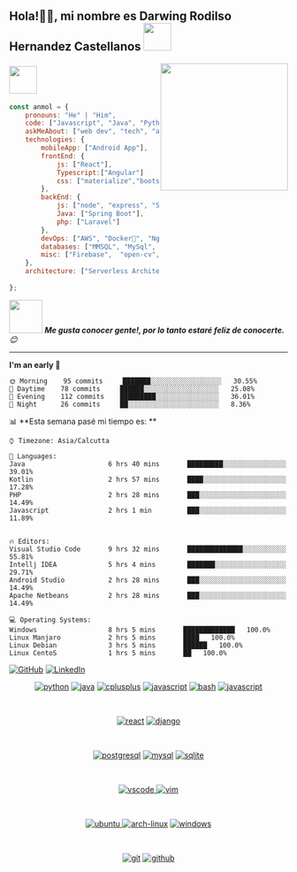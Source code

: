 <h2>Hola!🙏🏻, mi nombre es Darwing Rodilso Hernandez Castellanos <img src="https://media.giphy.com/media/bGgsc5mWoryfgKBx1u/giphy.gif" width="50"></h2>
<img align='right' src="https://media.giphy.com/media/M9gbBd9nbDrOTu1Mqx/giphy.gif" width="230">


### <img src="https://media.giphy.com/media/VgCDAzcKvsR6OM0uWg/giphy.gif" width="50"> 

```javascript
const anmol = {
    pronouns: "He" | "Him",
    code: ["Javascript", "Java", "Python", "Kotlin", "php"],
    askMeAbout: ["web dev", "tech", "app dev"],
    technologies: {
        mobileApp: ["Android App"],
        frontEnd: {
            js: ["React"],
            Typescript:["Angular"]
            css: ["materialize","bootstrap"]
        },
        backEnd: {
            js: ["node", "express", "SuiteScript"],
            Java: ["Spring Boot"],
            php: ["Laravel"]
        },
        devOps: ["AWS", "Docker🐳", "Nginx"],
        databases: ["MMSQL", "MySql", "sqlite","PostgreSQL"],
        misc: ["Firebase",  "open-cv", "php"]
    },
    architecture: ["Serverless Architecture", "Progressive web applications", "Single page applications"]
  
};
```

<img src="https://media.giphy.com/media/LnQjpWaON8nhr21vNW/giphy.gif" width="60"> <em><b>Me gusta conocer gente!, por lo tanto estaré feliz de conocerte.</b> 😊</em>

---
<!--START_SECTION:waka-->
**I'm an early 🐤** 

```text
🌞 Morning    95 commits     ███████░░░░░░░░░░░░░░░░░░   30.55% 
🌆 Daytime    78 commits     ██████░░░░░░░░░░░░░░░░░░░   25.08% 
🌃 Evening    112 commits    █████████░░░░░░░░░░░░░░░░   36.01% 
🌙 Night      26 commits     ██░░░░░░░░░░░░░░░░░░░░░░░   8.36%

```


📊 **Esta semana pasé mi tiempo es: ** 

```text
⌚︎ Timezone: Asia/Calcutta

💬 Languages: 
Java                     6 hrs 40 mins       █████████░░░░░░░░░░░░░░░░   39.01% 
Kotlin                   2 hrs 57 mins       ████░░░░░░░░░░░░░░░░░░░░░   17.28% 
PHP                      2 hrs 28 mins       ███░░░░░░░░░░░░░░░░░░░░░░   14.49% 
Javascript               2 hrs 1 min         ███░░░░░░░░░░░░░░░░░░░░░░   11.89% 


🔥 Editors: 
Visual Studio Code       9 hrs 32 mins       ██████████████░░░░░░░░░░░   55.81% 
Intellj IDEA             5 hrs 4 mins        ███████░░░░░░░░░░░░░░░░░░   29.71% 
Android Studio           2 hrs 28 mins       ███░░░░░░░░░░░░░░░░░░░░░░   14.49%
Apache Netbeans          2 hrs 28 mins       ███░░░░░░░░░░░░░░░░░░░░░░   14.49%

💻 Operating Systems: 
Windows                  8 hrs 5 mins       █████████████   100.0%
Linux Manjaro            2 hrs 5 mins       ████   100.0%
Linux Debian             3 hrs 5 mins       ██████   100.0%
Linux CentoS             1 hrs 5 mins       ██   100.0%

```
<!--END_SECTION:waka-->


<p align="center">

 <a href="https://github.com/Darwing99"><img src="https://img.shields.io/github/followers/priyanshumay.svg?label=GitHub&style=social" alt="GitHub"></a>
 <a href="https://www.linkedin.com/in/darwing-rodilso-hernandez-castellanos-95825a248/"><img src="https://img.shields.io/badge/LinkedIn--_.svg?style=social&logo=linkedin" alt="LinkedIn"></a>
</p>

<p align="center">
<a href="https://github.com/Darwing99"><img src="https://img.shields.io/badge/python-FFFF00.svg?style=for-the-badge&logo=python&logoColor=0768a8&labelColor=ffffff" alt="python"></a>
<a href="https://github.com/Darwing99"><img src="https://img.shields.io/badge/java-FFFF00.svg?style=for-the-badge&logo=java&logoColor=0768a8&labelColor=ffffff" alt="java"></a>
<a href="https://github.com/Darwing99"><img src="https://img.shields.io/badge/C++-4B0082.svg?style=for-the-badge&logo=c%2B%2B&logoColor=4B0082&labelColor=ffffff" alt="cplusplus"></a>
<a href="https://github.com/Darwing99"><img src="https://img.shields.io/badge/JS-f5f542.svg?style=for-the-badge&logo=javascript&logoColor=f5f542&labelColor=ffffff" alt="javascript"></a>
<a href="https://github.com/Darwing99"><img src="https://img.shields.io/badge/BASH-4a5057.svg?style=for-the-badge&logo=gnu-bash&logoColor=4a5057&labelColor=ffffff" alt="bash"></a>
<a href="https://github.com/Darwing99"><img src="https://img.shields.io/badge/PHP-6566ba.svg?style=for-the-badge&logo=php&logoColor=6566ba&labelColor=ffffff" alt="javascript"></a>
</p><br>

<p align="center">					    
<a href="https://github.com/Darwing99"><img src="https://img.shields.io/badge/react-61DAFB.svg?style=for-the-badge&logo=react&logoColor=61DAFB&labelColor=ffffff" alt="react"></a>
<a href="https://github.com/Darwing99"><img src="https://img.shields.io/badge/django-47474f.svg?style=for-the-badge&logo=django&logoColor=black&labelColor=ffffff" alt="django"></a>
</p><br>

<p align="center">
<a href="https://github.com/Darwing99"><img src="https://img.shields.io/badge/postgresql-6566ba.svg?style=for-the-badge&logo=postgresql&logoColor=6566ba&labelColor=ffffff" alt="postgresql"></a>
<a href="https://github.com/Darwing99"><img src="https://img.shields.io/badge/mysql-3aabe8.svg?style=for-the-badge&logo=mysql&logoColor=3aabe8&labelColor=ffffff" alt="mysql"></a>
<a href="https://github.com/Darwing99"><img src="https://img.shields.io/badge/sqlite-1daede.svg?style=for-the-badge&logo=sqlite&logoColor=1daede&labelColor=ffffff" alt="sqlite"></a>
</p><br>

<p align="center">
<a href="https://github.com/Darwing99">
<img src="https://img.shields.io/badge/vscode-blue.svg?style=for-the-badge&logo=visual-studio-code&labelColor=ffffff&logoColor=blue" alt="vscode">
</a>
<a href="https://github.com/Darwing99"><img src="https://img.shields.io/badge/vim-darkgreen.svg?style=for-the-badge&logo=vim&logoColor=darkgreen&labelColor=ffffff" alt="vim"></a>
</p><br>

<p align="center">
<a href="https://github.com/Darwing99">
<img src="https://img.shields.io/badge/ubuntu-f7873b.svg?style=for-the-badge&logo=ubuntu&labelColor=ffffff&logoColor=f7873b" alt="ubuntu">
</a>
<a href="https://github.com/Darwing99"><img src="https://img.shields.io/badge/arch-0066cc.svg?style=for-the-badge&logo=arch-linux&logoColor=0066cc&labelColor=ffffff" alt="arch-linux"></a>
<a href="https://github.com/Darwing99"><img src="https://img.shields.io/badge/windows-3795fa.svg?style=for-the-badge&logo=windows&logoColor=3795fa&labelColor=ffffff" alt="windows"></a>
</p><br>

<p align="center">
<a href="https://github.com/Darwing99"><img src="https://img.shields.io/badge/git-F05032.svg?style=for-the-badge&logo=git&logoColor=F05032&labelColor=ffffff" alt="git"></a>
<a href="https://github.com/Darwing99"><img src="https://img.shields.io/badge/github-black.svg?style=for-the-badge&logo=github&logoColor=black&labelColor=ffffff" alt="github"></a>

</p><br>




